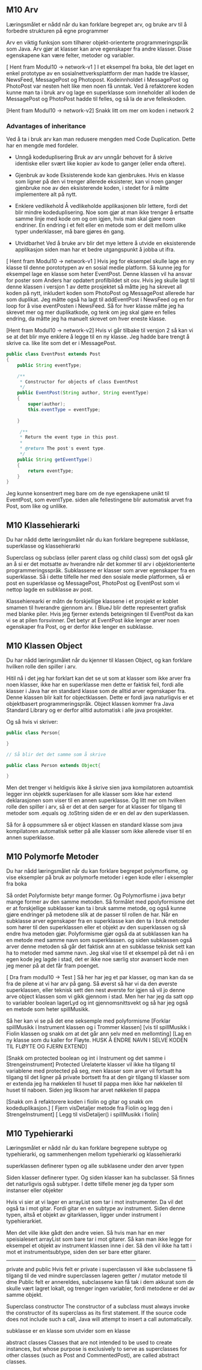 ## M10 Arv
Læringsmålet er nådd når du kan forklare begrepet arv, og bruke arv til å forbedre strukturen på egne programmer

Arv en viktig funksjon som tilhører objekt-orienterte programmeringspråk som Java. Arv gjør at klasser kan arve egenskaper fra andre klasser. Disse egenskapene kan være felter, metoder og variabler.

[ Hent fram Modul10 -> network-v1 ]
I et eksempel fra boka, ble det laget en enkel prototype av en sosialnettverksplattform der man hadde tre klasser, NewsFeed, MessagePost og Photopost. Kodeinnholdet i MessagePost og PhotoPost var nesten helt like men noen få unntak. Ved å refaktorere koden kunne man ta i bruk arv og lage en superklasse som inneholder all koden de MessagePost og PhotoPost hadde til felles, og så la de arve felleskoden.

[Hent fram Modul10 -> network-v2]
Snakk litt om mer om koden i network 2

### Advantages of inheritance
Ved å ta i bruk arv kan man redusere mengden med Code Duplication. Dette har en mengde med fordeler.

* Unngå kodeduplisering
Bruk av arv unngår behovet for å skrive identiske eller svært like kopier av kode to ganger (eller enda oftere).

* Gjenbruk av kode
Eksisterende kode kan gjenbrukes. Hvis en klasse som ligner på den vi trenger allerede eksisterer, kan vi noen ganger gjenbruke noe av den eksisterende koden, i stedet for å måtte implementere alt på nytt.

* Enklere vedlikehold
Å vedlikeholde applikasjonen blir lettere, fordi det blir mindre kodeduplisering. Noe som gjør at man ikke trenger å ertsatte samme linje med kode om og om igjen, hvis man skal gjøre noen endriner. En endring i et felt eller en metode som er delt mellom ulike typer underklasser, må bare gjøres én gang.
* Utvidbarhet
Ved å bruke arv blir det mye lettere å utvide en eksisterende applikasjon siden man har et bedre utgangspunkt å jobba ut ifra.

[ Hent fram Modul10 -> network-v1 ]
Hvis jeg for eksempel skulle lage en ny klasse til denne porototypen av en sosial medie platform. Så kunne jeg for eksempel lage en klasse som heter EventPost. Denne klassen vil ha ansvar for poster som Anders har opdatert profilbildet sit osv. Hvis jeg skulle lagt til denne klassen i versjon 1 av dette prosjektet så måtte jeg ha skrevet all koden på nytt, inkludert koden som PhotoPost og MessagePost allerede har som duplikat. Jeg måtte også ha lagt til addEventPost i NewsFeed og en for loop for å vise eventPosten i NewsFeed. Så for hver klasse måtte jeg ha skrevet mer og mer duplikatkode, og tenk om jeg skal gjøre en felles endring, da måtte jeg ha manuelt skrevet om hver eneste klasse.

[Hent fram Modul10 -> network-v2]
Hvis vi går tilbake til versjon 2 så kan vi se at det blir mye enklere å legge til en ny klasse. Jeg hadde bare trengt å skrive ca. like lite som det er i MessagePost. 
```Java
public class EventPost extends Post
{
    public String eventType;

    /**
     * Constructor for objects of class EventPost
     */
    public EventPost(String author, String eventType)
    {
        super(author);
        this.eventType = eventType;
        
    }

     /**
     * Return the event type in this post.
     * 
     * @return The post's event type.
     */
    public String getEventType()
    {
        return eventType;
    }
}
```

Jeg kunne konsentrert meg bare om de nye egenskapene unikt til EventPost, som eventType. siden alle fellestingene blir automatisk arvet fra Post, som like og unlilke.

## M10 Klassehierarki
Du har nådd dette læringsmålet når du kan forklare begrepene subklasse, superklasse og klassehierarki

Superclass og subclass (eller parent class og child class) som det også går an å si er det motsatte av hverandre når det kommer til arv i objektorienterte programmeringsspråk. Subklassene er klasser som arver egenskaper fra en superklasse. Så i dette tilfelle her med den sosiale medie platformen, så er post en superklasse og MessagePost, PhotoPost og EventPost som vi nettop lagde en subklasse av post.

Klassehierearki er måtn de forskjellige klassene i et prosjekt er koblet smamen til hverandre gjennom arv. I BlueJ blir dette representert grafisk med blanke piler. Hvis jeg fjerner extends beteigningen til EventPost da kan vi se at pilen forsvinner. Det betyr at EventPost ikke lenger arver noen egenskaper fra Post, og er derfor ikke lenger en subklasse.

## M10 Klassen Object
Du har nådd læringsmålet når du kjenner til klassen Object, og kan forklare hvilken rolle den spiller i arv.

Hitil nå i det jeg har forklart kan det se ut som at klasser som ikke arver fra noen klasser, ikke har en superklasse men dette er faktisk feil, fordi alle klasser i Java har en standard klasse som de alltid arver egenskaper fra. Denne klassen blir kalt for objectklassen. Dette er fordi java naturligvis er et objektbasert programmeringspråk. Object klassen kommer fra Java Standard Library og er derfor alltid automatisk i alle java prosjekter.

Og så hvis vi skriver:
```java
public class Person{

}

// Så blir det det samme som å skrive

public class Person extends Object{

}
```
Men det trenger vi heldigvis ikke å skrive sien java kompilatoren autoamtisk legger inn objektk superklasen for alle klasser som ikke har extend deklarasjonen som viser til en annen superklasse. Og litt mer om hvilken rolle den spiller i arv, så er det at den sørger for at klasser for tilgang til metoder som .equals og .toString siden de er en del av den superklassen.

Så for å oppsummere så er object klassen en standard klasse som java kompilatoren automatisk setter på alle klasser som ikke allerede viser til en annen superklasse.

## M10 Polymorfe Metoder
Du har nådd læringsmålet når du kan forklare begrepet polymorfisme, og vise eksempler på bruk av polymorfe metoder i egen kode eller i eksempler fra boka

Så ordet Polyformiste betyr mange former. Og Polymorfisme i java betyr mange former av den samme metoden. Så formålet med ppolyformisme det er at forskjellige subklasser kan ta i bruk samme metode, og også kunne gjøre endringer på metodene slik at de passer til rollen de har. Når en subklasse arver egenskaper fra en superklasse kan den ta i bruk metoder som hører til den superklassen eller et objekt av den superklassen og så endre hva metoden gjør. Polyformisme gjør også da at subklassen kan ha en metode med samme navn som superklassen. og siden subklassen også arver denne metoden så går det faktisk ann at en subklasse teknisk sett kan ha to metoder med samme navn. Jeg skal vise til et eksempel på det nå i en egen kode jeg lagde i stad, det er ikke noe særlig stor avansert kode men jeg mener på at det får fram poenget.

[ Dra fram modul10 -> Test ]
Så her har jeg et par klasser, og man kan da se fra de pilene at vi har arv på gang. Så øverst så har vi da den øverste superklassen, eller teknisk sett den nest øverste for igjen så vil jo denne arve object klassen som vi gikk gjennom i stad. Men her har jeg da satt opp to variabler boolean lagerLyd og int gjennomsnittsvekt og så har jeg også en metode som heter spillMusikk.

Så her kan vi se på det ene seksemple med polyformisme
[Forklar spillMusikk i Instrument klassen og i Trommer klassen]
[vis til spillMusikk i Fiolin klassen og snakk om at det går ann selv med en mellomting]
[Lag en ny klasse som du kaller for Fløyte. HUSK Å ENDRE NAVN I SELVE KODEN TIL FLØYTE OG FJERN EXTEND]

[Snakk om protected boolean og int i Instrument og det samme i Strengeinstrument]
Protected
Urelaterte klasser vil ikke ha tilgang til variablene med protected på seg, men klasser som arver vil fortsatt ha tilgang til det
ligner på private bortsett fra at den gir tilgang til klasser som er extenda
jeg ha rnøkkelen til huset til pappa men ikke har nøkkelen til huset til naboen. Siden jeg liksom har arvet nøkkelen til pappa

[Snakk om å refaktorere koden i fiolin og gitar og snakk om kodeduplikasjon.]
[ Fjern visDetaljer metode fra Fiolin og legg den i StrengeInstrument]
[ Legg til visDetaljer() i spillMusikk i fiolin]


## M10 Typehierarki
Læringsmålet er nådd når du kan forklare begrepene subtype og typehierarki, og sammenhengen mellom typehierarki og klassehierarki


superklassen definerer typen og alle subklasene under den arver typen

Siden klasser definerer typer. Og siden klasser kan ha subclasser. Så finnes det naturligvis også subtyper.
I dette tilfelle mener jeg da typer som instanser eller objekter

Hvis vi sier at vi lager en arrayList som tar i mot instrumenter. Da vil det også ta i mot gitar. Fordi gitar en en subtype av instrument. Siden denne typen, altså et objekt av gitarklassen, ligger under instrument i typehierarkiet.

Men det ville ikke gådt den andre veien. Så hvis man har en mer speisialesert arrayList som bare tar i mot gitarer. Så kan man ikke legge for eksempel et objekt av instrument klassen inne i der. Så den vil ikke ha tatt i mot et instrumentsubtype, siden den ser bare etter gitarer.

-----------------------------------------------------------------------------
private and public
Hvis felt er private i superclassen vil ikke subclassene få tilgang til de ved mindre superclassen lageren getter / mutator metode til dme
Public felt er annereldes, subclassene kan få tak i dem akkurat som de skulle vært lagret lokalt, og trenger ingen variabler, fordi metodene er del av samme objekt.

Superclass constructor
The constructor of a subclass must always invoke the constructor of its superclass as its first statement. If the source code does not include such a call, Java will attempt to insert a call automatically.

subklasse er en klasse som utvider som en klasse

abstract classes
Classes that are not intended to be used to create instances, but whose purpose is exclusively
to serve as superclasses for other classes (such as Post and CommentedPost), are called
abstract classes.